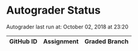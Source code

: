 # Autograder Status
Autograder last run at: October 02, 2018 at 23:20

| GitHub ID | Assignment | Graded Branch |
|-----------|------------|---------------|
